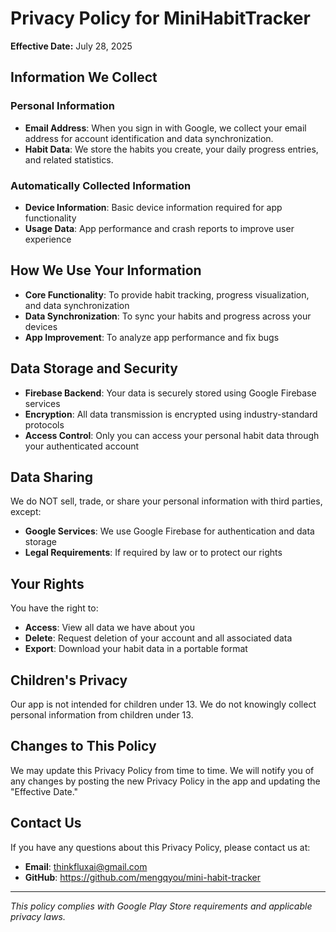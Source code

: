 # Privacy Policy for MiniHabitTracker

**Effective Date:** July 28, 2025

## Information We Collect

### Personal Information
- **Email Address**: When you sign in with Google, we collect your email address for account identification and data synchronization.
- **Habit Data**: We store the habits you create, your daily progress entries, and related statistics.

### Automatically Collected Information
- **Device Information**: Basic device information required for app functionality
- **Usage Data**: App performance and crash reports to improve user experience

## How We Use Your Information

- **Core Functionality**: To provide habit tracking, progress visualization, and data synchronization
- **Data Synchronization**: To sync your habits and progress across your devices
- **App Improvement**: To analyze app performance and fix bugs

## Data Storage and Security

- **Firebase Backend**: Your data is securely stored using Google Firebase services
- **Encryption**: All data transmission is encrypted using industry-standard protocols
- **Access Control**: Only you can access your personal habit data through your authenticated account

## Data Sharing

We do NOT sell, trade, or share your personal information with third parties, except:
- **Google Services**: We use Google Firebase for authentication and data storage
- **Legal Requirements**: If required by law or to protect our rights

## Your Rights

You have the right to:
- **Access**: View all data we have about you
- **Delete**: Request deletion of your account and all associated data
- **Export**: Download your habit data in a portable format

## Children's Privacy

Our app is not intended for children under 13. We do not knowingly collect personal information from children under 13.

## Changes to This Policy

We may update this Privacy Policy from time to time. We will notify you of any changes by posting the new Privacy Policy in the app and updating the "Effective Date."

## Contact Us

If you have any questions about this Privacy Policy, please contact us at:
- **Email**: thinkfluxai@gmail.com
- **GitHub**: https://github.com/mengqyou/mini-habit-tracker

---

*This policy complies with Google Play Store requirements and applicable privacy laws.*